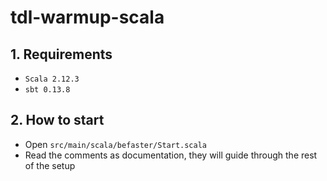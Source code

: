 # tdl-warmup-scala


## 1. Requirements

- `Scala 2.12.3`
- `sbt 0.13.8`

## 2. How to start

- Open `src/main/scala/befaster/Start.scala`
- Read the comments as documentation, they will guide through the rest of the setup
